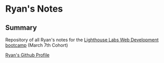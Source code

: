 # Ryan's Notes

## Summary 

Repository of all Ryan's notes for the [Lighthouse Labs Web Development bootcamp](www.lighthouselabs.ca) (March 7th Cohort)

[Ryan's Github Profile](https://github.com/kaj-kwok)
